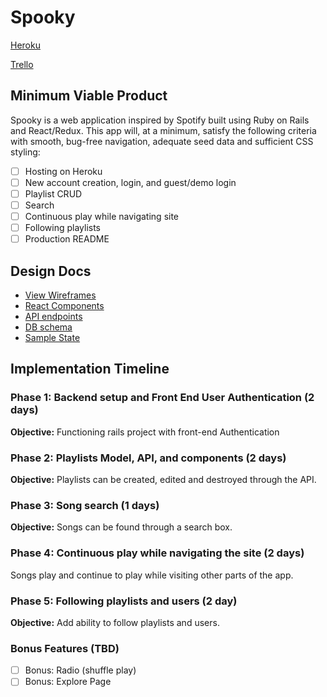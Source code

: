 # Spooky

[Heroku][heroku]

[Trello][trello]

[heroku]: https://get-spooked.herokuapp.com/
[trello]: https://trello.com/b/EXU09EWm/spooky

## Minimum Viable Product

Spooky is a web application inspired by Spotify built using Ruby on Rails and React/Redux. This app will, at a minimum, satisfy the following criteria with smooth, bug-free navigation, adequate seed data and sufficient CSS styling:

- [ ] Hosting on Heroku
- [ ] New account creation, login, and guest/demo login
- [ ] Playlist CRUD
- [ ] Search
- [ ] Continuous play while navigating site
- [ ] Following playlists
- [ ] Production README

## Design Docs
* [View Wireframes][wireframes]
* [React Components][components]
* [API endpoints][api-endpoints]
* [DB schema][schema]
* [Sample State][sample-state]

[wireframes]: wireframes
[components]: component-hierarchy.md
[sample-state]: sample-state.md
[api-endpoints]: api-endpoints.md
[schema]: schema.md


## Implementation Timeline

### Phase 1: Backend setup and Front End User Authentication (2 days)

**Objective:** Functioning rails project with front-end Authentication

### Phase 2: Playlists Model, API, and components (2 days)

**Objective:** Playlists can be created, edited and destroyed through the API.

### Phase 3: Song search (1 days)

**Objective:** Songs can be found through a search box.

### Phase 4: Continuous play while navigating the site (2 days)

Songs play and continue to play while visiting other parts of the app.

### Phase 5: Following playlists and users (2 day)

**Objective:** Add ability to follow playlists and users.

### Bonus Features (TBD)
- [ ] Bonus: Radio (shuffle play)
- [ ] Bonus: Explore Page
